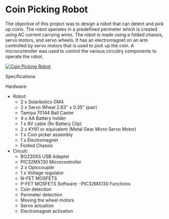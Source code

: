 # Coin Picking Robot
The objective of this project was to design a robot that can detect and pick up coins. The
robot operates in a predefined perimeter which is created using AC current carrying wires. The
robot is made using a folded chassis, servo motors, and servo wheels. It has an electromagnet on
an arm controlled by servo motors that is used to pick up the coin. A microcontroller was used to
control the various circuitry components to operate the robot.

[![Coin Picking Robot](https://img.youtube.com/vi/dFou7sFT2Rw/0.jpg)](https://www.youtube.com/watch?v=dFou7sFT2Rw)

Specifications

Hardware:
- Robot:
	- 2 x Solarbotics GM4
	- 2 x Servo Wheel 2.63" x 0.35" (pair)
	- Tamiya 70144 Ball Caster
	- 4 x AA Battery holder
	- 1 x 9V cable (9v Battery Clip)
	- 2 x KY61 or equivalent (Metal Gear Micro Servo Motor)
	- 1 x Coin picker assembly
	- 1 x Electromagnet
	- Folded Chassis
- Circuit:
	- BO230XS USB Adapter
	- PIC32MX130 Microcontroller
	- 2 x Optocoupler
	- 1 x Voltage regulator
	- N-FET MOSFETS
	- P-FET MOSFETS
Software:
	-PIC32MX130 Functions
	- Coin detection
	- Perimeter detection
	- Moving the wheel motors
	- Servo actuation
	- Electromagnet activation
